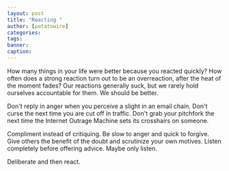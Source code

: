 ```yaml
---
layout: post
title: "Reacting "
author: [potatowire]
categories: 
tags: 
banner: 
caption: 
---
```



How many things in your life were better because you reacted quickly? How often does a strong reaction turn out to be an overreaction, after the heat of the moment fades? Our reactions generally suck, but we rarely hold ourselves accountable for them. We should be better.

Don't reply in anger when you perceive a slight in an email chain. Don't curse the next time you are cut off in traffic. Don't grab your pitchfork the next time the Internet Outrage Machine sets its crosshairs on someone.

Compliment instead of critiquing. Be slow to anger and quick to forgive. Give others the benefit of the doubt and scrutinize your own motives. Listen completely before offering advice. Maybe only listen.

Deliberate and then react.
